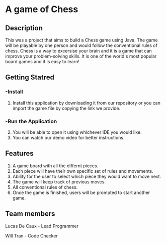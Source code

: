 # A game of Chess

## Description
This was a project that aims to build a Chess game using Java. The game will be playable by one person and would follow the conventional rules of chess. Chess is a way to excersise your brain and it is a game that can improve your problem-solving skills. It is one of the world's most popular board games and it is easy to learn!

## Getting Statred

### -Install
1. Install this application by downloading it from our repository or you can import the game file by copying the link we provide. 

### -Run the Application
2. You will be able to open it using whichever IDE you would like. 
3. You can watch our demo video for better instructions. 

## Features 
1. A game board with all the differnt pieces.
2. Each piece will have their own specific set of rules and movements.
3. Ability for the user to select which piece they would want to move next.
4. The game will keep track of previous moves.
5. All conventional rules of chess. 
6. Once the game is finished, users will be prompted to start another game.

## Team members

Lucas De Caux - Lead Programmer

Will Tran - Code Checker


